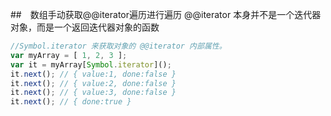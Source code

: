 ##　数组手动获取@@iterator遍历进行遍历
@@iterator 本身并不是一个迭代器对象，而是一个返回迭代器对象的函数
```js
//Symbol.iterator 来获取对象的 @@iterator 内部属性。
var myArray = [ 1, 2, 3 ];
var it = myArray[Symbol.iterator]();
it.next(); // { value:1, done:false }
it.next(); // { value:2, done:false }
it.next(); // { value:3, done:false }
it.next(); // { done:true }
```